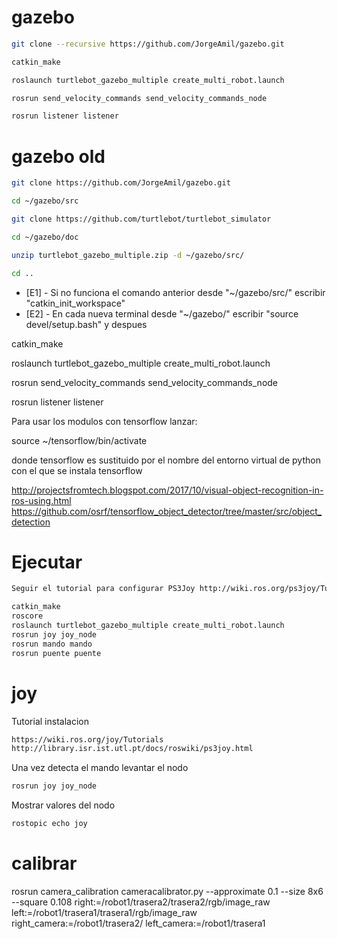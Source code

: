 # gazebo
```sh
git clone --recursive https://github.com/JorgeAmil/gazebo.git

catkin_make

roslaunch turtlebot_gazebo_multiple create_multi_robot.launch

rosrun send_velocity_commands send_velocity_commands_node

rosrun listener listener
```

# gazebo old
```sh
git clone https://github.com/JorgeAmil/gazebo.git

cd ~/gazebo/src

git clone https://github.com/turtlebot/turtlebot_simulator

cd ~/gazebo/doc

unzip turtlebot_gazebo_multiple.zip -d ~/gazebo/src/

cd ..
```

* [E1] - Si no funciona el comando anterior desde "~/gazebo/src/" escribir "catkin_init_workspace"
* [E2] - En cada nueva terminal desde "~/gazebo/" escribir "source devel/setup.bash" y despues

catkin_make

roslaunch turtlebot_gazebo_multiple create_multi_robot.launch

rosrun send_velocity_commands send_velocity_commands_node

rosrun listener listener

Para usar los modulos con tensorflow lanzar:

source ~/tensorflow/bin/activate

donde tensorflow es sustituido por el nombre del entorno virtual de python con el que se instala tensorflow

http://projectsfromtech.blogspot.com/2017/10/visual-object-recognition-in-ros-using.html
https://github.com/osrf/tensorflow_object_detector/tree/master/src/object_detection

# Ejecutar
```sh
Seguir el tutorial para configurar PS3Joy http://wiki.ros.org/ps3joy/Tutorials
```
```sh
catkin_make
roscore
roslaunch turtlebot_gazebo_multiple create_multi_robot.launch
rosrun joy joy_node
rosrun mando mando
rosrun puente puente

```
# joy
Tutorial instalacion
```sh
https://wiki.ros.org/joy/Tutorials
http://library.isr.ist.utl.pt/docs/roswiki/ps3joy.html
```
Una vez detecta el mando levantar el nodo
```sh
rosrun joy joy_node
```
Mostrar valores del nodo
```sh
rostopic echo joy
```

# calibrar

rosrun camera_calibration cameracalibrator.py --approximate 0.1 --size 8x6
--square 0.108 right:=/robot1/trasera2/trasera2/rgb/image_raw
left:=/robot1/trasera1/trasera1/rgb/image_raw right_camera:=/robot1/trasera2/
left_camera:=/robot1/trasera1